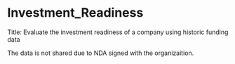 # Investment_Readiness
Title: Evaluate the investment readiness of a company using historic funding data

The data is not shared due to NDA signed with the organizaition.
